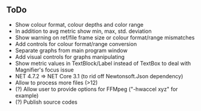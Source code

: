 ## ToDo

- Show colour format, colour depths and color range
- In addition to avg metric show min, max, std. deviation
- Show warning on ref/file frame size or colour format/range mismatches
- Add сontrols for colour format/range conversion
- Separate graphs from main program window
- Add visual controls for graphs manipulating
- Show metric values in TextBlock/Label instead of TextBox to deal with Magnifier's focus issue
- NET 4.7.2 => NET Core 3.1 (to rid off Newtonsoft.Json dependency)
- Allow to process more files (>12)
- (?) Allow user to provide options for FFMpeg ("-hwaccel xyz" for example)
- (?) Publish source codes
